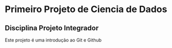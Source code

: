 # Primeiro Projeto de Ciencia de Dados
## Disciplina Projeto Integrador

Este projeto é uma introdução ao Git e Github